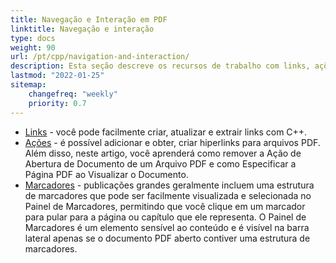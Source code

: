 ```yaml
---
title: Navegação e Interação em PDF 
linktitle: Navegação e interação
type: docs
weight: 90
url: /pt/cpp/navigation-and-interaction/
description: Esta seção descreve os recursos de trabalho com links, ações e marcadores.
lastmod: "2022-01-25"
sitemap:
    changefreq: "weekly"
    priority: 0.7
---
```


- [Links](/pdf/pt/cpp/links/) - você pode facilmente criar, atualizar e extrair links com C++.
- [Ações](/pdf/pt/cpp/actions/) - é possível adicionar e obter, criar hiperlinks para arquivos PDF. Além disso, neste artigo, você aprenderá como remover a Ação de Abertura de Documento de um Arquivo PDF e como Especificar a Página PDF ao Visualizar o Documento.
- [Marcadores](/pdf/pt/cpp/bookmarks/) - publicações grandes geralmente incluem uma estrutura de marcadores que pode ser facilmente visualizada e selecionada no Painel de Marcadores, permitindo que você clique em um marcador para pular para a página ou capítulo que ele representa. O Painel de Marcadores é um elemento sensível ao conteúdo e é visível na barra lateral apenas se o documento PDF aberto contiver uma estrutura de marcadores.